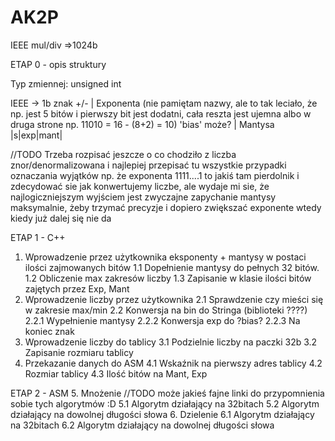 # AK2P
IEEE mul/div =>1024b

ETAP 0 - opis struktury

Typ zmiennej: unsigned int 

IEEE -> 1b znak +/- | Exponenta (nie pamiętam nazwy, ale to tak leciało, że np. jest 5 bitów i pierwszy bit jest dodatni, cała reszta jest ujemna albo w druga strone np. 11010 = 16 - (8+2) = 10) 'bias' może? | Mantysa
|s|exp|mant|

//TODO Trzeba rozpisać jeszcze o co chodziło z liczba znor/denormalizowana i najlepiej przepisać tu wszystkie przypadki oznaczania wyjątków np. że exponenta 1111....1 to jakiś tam pierdolnik i zdecydować sie jak konwertujemy liczbe, ale wydaje mi sie, że najlogiczniejszym wyjściem jest zwyczajne zapychanie mantysy maksymalnie, żeby trzymać precyzje i dopiero zwiększać exponente wtedy kiedy już dalej się nie da

ETAP 1 - C++
1. Wprowadzenie przez użytkownika eksponenty + mantysy w postaci ilości zajmowanych bitów
	1.1 Dopełnienie mantysy do pełnych 32 bitów.
	1.2 Obliczenie max zakresów liczby
	1.3 Zapisanie w klasie ilości bitów zajętych przez Exp, Mant
2. Wprowadzenie liczby przez użytkownika
	2.1 Sprawdzenie czy mieści się w zakresie max/min
	2.2 Konwersja na bin do Stringa (biblioteki ????)
		2.2.1 Wypełnienie mantysy
		2.2.2 Konwersja exp do ?bias?
		2.2.3 Na koniec znak 
3. Wprowadzenie liczby do tablicy
	3.1 Podzielnie liczby na paczki 32b
	3.2 Zapisanie rozmiaru tablicy
4. Przekazanie danych do ASM
	4.1 Wskaźnik na pierwszy adres tablicy
	4.2 Rozmiar tablicy
	4.3 Ilość bitów na Mant, Exp

ETAP 2 - ASM
5. Mnożenie //TODO może jakieś fajne linki do przypomnienia sobie tych algorytmów :D
	5.1 Algorytm działający na 32bitach
	5.2 Algorytm działający na dowolnej długości słowa
6. Dzielenie
	6.1 Algorytm działający na 32bitach
	6.2 Algorytm działający na dowolnej długości słowa
